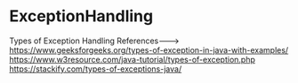 # ExceptionHandling
Types of Exception Handling
References--->
https://www.geeksforgeeks.org/types-of-exception-in-java-with-examples/
https://www.w3resource.com/java-tutorial/types-of-exception.php
https://stackify.com/types-of-exceptions-java/

